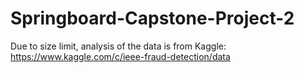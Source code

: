 # Springboard-Capstone-Project-2

Due to size limit, analysis of the data is from Kaggle: https://www.kaggle.com/c/ieee-fraud-detection/data

